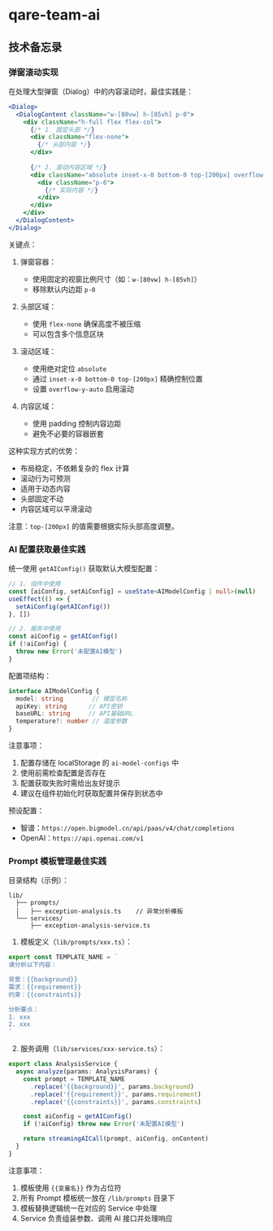 # qare-team-ai

## 技术备忘录

### 弹窗滚动实现

在处理大型弹窗（Dialog）中的内容滚动时，最佳实践是：

```jsx
<Dialog>
  <DialogContent className="w-[80vw] h-[85vh] p-0">
    <div className="h-full flex flex-col">
      {/* 1. 固定头部 */}
      <div className="flex-none">
        {/* 头部内容 */}
      </div>
      
      {/* 2. 滚动内容区域 */}
      <div className="absolute inset-x-0 bottom-0 top-[200px] overflow-y-auto">
        <div className="p-6">
          {/* 实际内容 */}
        </div>
      </div>
    </div>
  </DialogContent>
</Dialog>
```

关键点：
1. 弹窗容器：
   - 使用固定的视窗比例尺寸（如：`w-[80vw] h-[85vh]`）
   - 移除默认内边距 `p-0`

2. 头部区域：
   - 使用 `flex-none` 确保高度不被压缩
   - 可以包含多个信息区块

3. 滚动区域：
   - 使用绝对定位 `absolute`
   - 通过 `inset-x-0 bottom-0 top-[200px]` 精确控制位置
   - 设置 `overflow-y-auto` 启用滚动

4. 内容区域：
   - 使用 padding 控制内容边距
   - 避免不必要的容器嵌套

这种实现方式的优势：
- 布局稳定，不依赖复杂的 flex 计算
- 滚动行为可预测
- 适用于动态内容
- 头部固定不动
- 内容区域可以平滑滚动

注意：`top-[200px]` 的值需要根据实际头部高度调整。

### AI 配置获取最佳实践

统一使用 `getAIConfig()` 获取默认大模型配置：

```typescript
// 1. 组件中使用
const [aiConfig, setAiConfig] = useState<AIModelConfig | null>(null)
useEffect(() => {
  setAiConfig(getAIConfig())
}, [])

// 2. 服务中使用
const aiConfig = getAIConfig()
if (!aiConfig) {
  throw new Error('未配置AI模型')
}
```

配置项结构：
```typescript
interface AIModelConfig {
  model: string        // 模型名称
  apiKey: string      // API密钥
  baseURL: string     // API基础URL
  temperature?: number // 温度参数
}
```

注意事项：
1. 配置存储在 localStorage 的 `ai-model-configs` 中
2. 使用前需检查配置是否存在
3. 配置获取失败时需给出友好提示
4. 建议在组件初始化时获取配置并保存到状态中

预设配置：
- 智谱：`https://open.bigmodel.cn/api/paas/v4/chat/completions`
- OpenAI：`https://api.openai.com/v1`

### Prompt 模板管理最佳实践

目录结构（示例）：
```
lib/
  ├── prompts/
  │   ├── exception-analysis.ts    // 异常分析模板
  └── services/
      ├── exception-analysis-service.ts
```

1. 模板定义（`lib/prompts/xxx.ts`）：
```typescript
export const TEMPLATE_NAME = `
请分析以下内容：

背景：{{background}}
需求：{{requirement}}
约束：{{constraints}}

分析要点：
1. xxx
2. xxx
`
```

2. 服务调用（`lib/services/xxx-service.ts`）：
```typescript
export class AnalysisService {
  async analyze(params: AnalysisParams) {
    const prompt = TEMPLATE_NAME
      .replace('{{background}}', params.background)
      .replace('{{requirement}}', params.requirement)
      .replace('{{constraints}}', params.constraints)

    const aiConfig = getAIConfig()
    if (!aiConfig) throw new Error('未配置AI模型')

    return streamingAICall(prompt, aiConfig, onContent)
  }
}
```

注意事项：
1. 模板使用 `{{变量名}}` 作为占位符
2. 所有 Prompt 模板统一放在 `/lib/prompts` 目录下
3. 模板替换逻辑统一在对应的 Service 中处理
4. Service 负责组装参数、调用 AI 接口并处理响应
